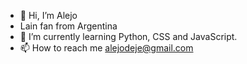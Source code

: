 - 👋 Hi, I’m Alejo
- Lain fan from Argentina
- 🌱 I’m currently learning Python, CSS and JavaScript.
- 📫 How to reach me alejodeje@gmail.com

<!---
BLUHD823/BLUHD823 is a ✨ special ✨ repository because its `README.md` (this file) appears on your GitHub profile.
You can click the Preview link to take a look at your changes.
--->
